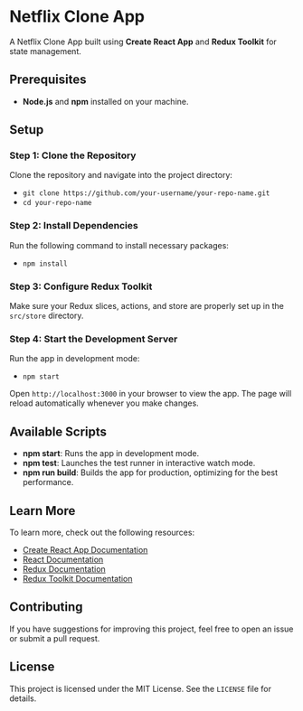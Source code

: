 # Netflix Clone App

A Netflix Clone App built using **Create React App** and **Redux Toolkit** for state management.

## Prerequisites

- **Node.js** and **npm** installed on your machine.

## Setup

### Step 1: Clone the Repository
Clone the repository and navigate into the project directory:
- `git clone https://github.com/your-username/your-repo-name.git`
- `cd your-repo-name`

### Step 2: Install Dependencies
Run the following command to install necessary packages:
- `npm install`

### Step 3: Configure Redux Toolkit
Make sure your Redux slices, actions, and store are properly set up in the `src/store` directory.

### Step 4: Start the Development Server
Run the app in development mode:
- `npm start`

Open `http://localhost:3000` in your browser to view the app. The page will reload automatically whenever you make changes.

## Available Scripts
- **npm start**: Runs the app in development mode.
- **npm test**: Launches the test runner in interactive watch mode.
- **npm run build**: Builds the app for production, optimizing for the best performance.

## Learn More
To learn more, check out the following resources:
- [Create React App Documentation](https://create-react-app.dev/)
- [React Documentation](https://reactjs.org/)
- [Redux Documentation](https://redux.js.org/)
- [Redux Toolkit Documentation](https://redux-toolkit.js.org/)

## Contributing
If you have suggestions for improving this project, feel free to open an issue or submit a pull request.

## License
This project is licensed under the MIT License. See the `LICENSE` file for details.
